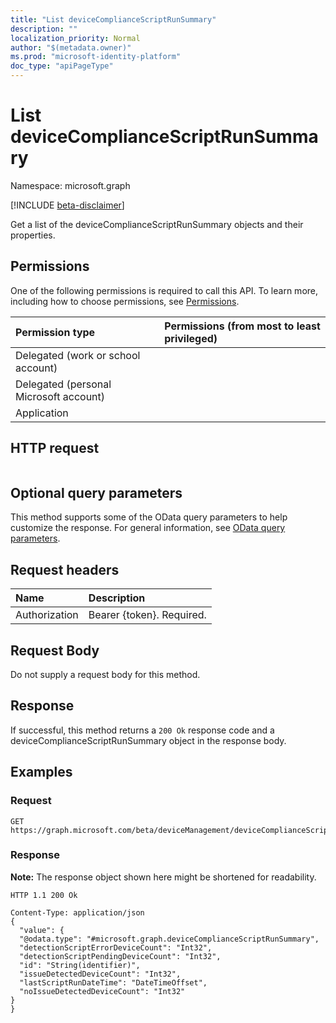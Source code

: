 ```yaml
---
title: "List deviceComplianceScriptRunSummary"
description: ""
localization_priority: Normal
author: "$(metadata.owner)"
ms.prod: "microsoft-identity-platform"
doc_type: "apiPageType"
---
```


# List deviceComplianceScriptRunSummary

Namespace: microsoft.graph

[!INCLUDE [beta-disclaimer](../../includes/beta-disclaimer.md)]

Get a list of the deviceComplianceScriptRunSummary objects and their properties.

## Permissions

One of the following permissions is required to call this API. To learn more, including how to choose permissions, see [Permissions](/graph/permissions-reference).

| Permission type                        | Permissions (from most to least privileged) |
| :------------------------------------- | :------------------------------------------ |
| Delegated (work or school account)     |                                             |
| Delegated (personal Microsoft account) |                                             |
| Application                            |                                             |

## HTTP request

<!-- {
  "blockType": "ignored"
}
-->

```http

```

## Optional query parameters

This method supports some of the OData query parameters to help customize the response. For general information, see [OData query parameters](/graph/query-parameters).

## Request headers

| Name          | Description               |
| :------------ | :------------------------ |
| Authorization | Bearer {token}. Required. |

## Request Body

<!-- Actions and Functions -->

<!-- CRUD Methods -->

Do not supply a request body for this method.

## Response

If successful, this method returns a `200 Ok` response code and a deviceComplianceScriptRunSummary object in the response body.

## Examples

### Request

<!-- {
  "blockType": "request",
  "name": "list_devicecompliancescriptrunsummary"
}
-->

```http
GET https://graph.microsoft.com/beta/deviceManagement/deviceComplianceScripts/{id}/runSummary

```

### Response

**Note:** The response object shown here might be shortened for readability.

<!-- {
  "blockType": "response",
  "truncated": true,
  "@odata.type": "microsoft.management.services.api.deviceComplianceScriptRunSummary"
}
-->

```http
HTTP 1.1 200 Ok

Content-Type: application/json
{
  "value": {
  "@odata.type": "#microsoft.graph.deviceComplianceScriptRunSummary",
  "detectionScriptErrorDeviceCount": "Int32",
  "detectionScriptPendingDeviceCount": "Int32",
  "id": "String(identifier)",
  "issueDetectedDeviceCount": "Int32",
  "lastScriptRunDateTime": "DateTimeOffset",
  "noIssueDetectedDeviceCount": "Int32"
}
}

```
